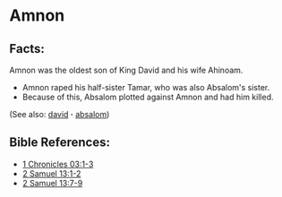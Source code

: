 # Amnon #

## Facts: ##

Amnon was the oldest son of King David and his wife Ahinoam.

* Amnon raped his half-sister Tamar, who was also Absalom's sister.
* Because of this, Absalom plotted against Amnon and had him killed.

(See also: [david](../other/david.md) **·** [absalom](../other/absalom.md))

## Bible References: ##

* [1 Chronicles 03:1-3](https://door43.org/en/bible/notes/1ch/03/01)
* [2 Samuel 13:1-2](https://door43.org/en/bible/notes/2sa/13/01)
* [2 Samuel 13:7-9](https://door43.org/en/bible/notes/2sa/13/07)

